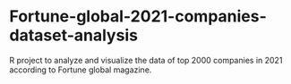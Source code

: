 # Fortune-global-2021-companies-dataset-analysis
R project to analyze and visualize the data of top 2000 companies in 2021 according to Fortune global magazine.
